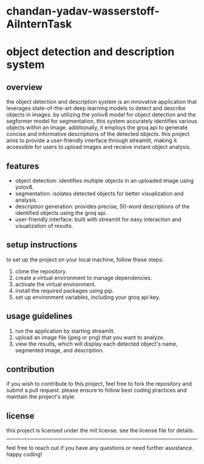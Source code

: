 # chandan-yadav-wasserstoff-AiInternTask

# object detection and description system

## overview

the object detection and description system is an innovative application that leverages state-of-the-art deep learning models to detect and describe objects in images. by utilizing the yolov8 model for object detection and the segformer model for segmentation, this system accurately identifies various objects within an image. additionally, it employs the groq api to generate concise and informative descriptions of the detected objects. this project aims to provide a user-friendly interface through streamlit, making it accessible for users to upload images and receive instant object analysis.

## features

- object detection: identifies multiple objects in an uploaded image using yolov8.
- segmentation: isolates detected objects for better visualization and analysis.
- description generation: provides precise, 50-word descriptions of the identified objects using the groq api.
- user-friendly interface: built with streamlit for easy interaction and visualization of results.

## setup instructions

to set up the project on your local machine, follow these steps:

1. clone the repository.
2. create a virtual environment to manage dependencies.
3. activate the virtual environment.
4. install the required packages using pip.
5. set up environment variables, including your groq api key.

## usage guidelines

1. run the application by starting streamlit.
2. upload an image file (jpeg or png) that you want to analyze.
3. view the results, which will display each detected object's name, segmented image, and description.

## contribution

if you wish to contribute to this project, feel free to fork the repository and submit a pull request. please ensure to follow best coding practices and maintain the project's style.

## license

this project is licensed under the mit license. see the license file for details.

---

feel free to reach out if you have any questions or need further assistance. happy coding!
